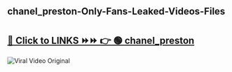 
 ## chanel_preston-Only-Fans-Leaked-Videos-Files

# <h2><a href="https://mediaupload.pro?chanel_preston">🔗 Click to LINKS ⏩⏩ 👉 🟢 chanel_preston </a></h2>

<a href="https://mediaupload.pro?chanel_preston" rel="nofollow" data-target="animated-image.originalLink"><img src="https://i.ibb.co.com/xMMVF88/686577567.gif" alt="Viral Video Original" style="max-width: 100%; display: inline-block;" data-target="animated-image.originalImage"></a>